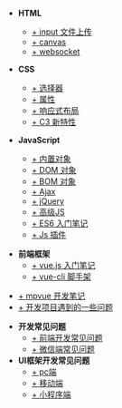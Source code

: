 
<!-- - **首页**
  + [Home](home) -->

<!-- - **第三方** -->
  <!-- + [+ 支付宝](alipay) -->
  <!-- + [+ 微信](weixin) -->
  <!-- + [+ QQ](qq) -->

- **HTML**
  + [+ input 文件上传](upload-file)
  + [+ canvas](h5-canvas)
  + [+ websocket](h5-websocket)

- **CSS**
  + [+ 选择器](css-selector)
  + [+ 属性](css-attribute)
  + [+ 响应式布局](css-flex)
  + [+ C3 新特性](css-css3)

- **JavaScript**
  + [+ 内置对象](js-obj)
  + [+ DOM 对象](js-dom)
  + [+ BOM 对象](js-bom)
  + [+ Ajax](js-ajax)
  + [+ jQuery](js-jquery)
  + [+ 高级JS](js-pro)
  + [+ ES6 入门笔记](js-es6)
  + [+ Js 插件](js-plugin)

<!-- - **TypeScript**
  + [+ TS 入门笔记](ts)
 -->
- **前端框架**
  + [+ vue.js 入门笔记](vue)
  + [+ vue-cli 脚手架](vue-cli)
<!--  + [+ react.js 入门笔记](react) -->
  + [+ mpvue 开发笔记](mpvue)
  + [+ 开发项目遇到的一些问题](vue-plugin)
  <!-- + [+ react 脚手架](create-react-app) -->

<!-- - **Webpack** -->
  <!-- + [简单配置webpack](webpack) -->

<!-- - **Node.js**
  + [+ 部署阿里云 Node 服务器](nodejs)
  + [+ 使用 Node 操作 MySQL](node-mysql)
  + [+ 使用 Mongoose 进行增删改查](node-mongoose)
  + [+ Express 框架入门](express)
  + [+ Express 脚手架](express-generator)
 -->
<!--- **Three.js**
     - [+ 入门笔记](three-base) -->

<!-- - **数据库**
  + [+ MySQL](mysql)
  + [+ MongoDB](mongodb)
 -->
<!-- - **开发者工具**
  + [+ git](git)
  + [+ npm](npm)
  + [+ Editor](sublime)
  + [+ Chrome 插件](chrome)
 -->
- **开发常见问题**
  + [+ 前端开发常见问题](FAQ)
  + [+ 微信端常见问题](weixin)
- **UI框架开发常见问题**
  + [+ pc端](PC_UI)
  + [+ 移动端](H5_UI)
  + [+ 小程序端](WX_UI)